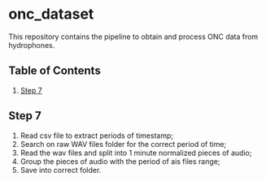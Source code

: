 # onc_dataset
This repository contains the pipeline to obtain and process ONC data from hydrophones.

## Table of Contents

1. [Step 7](#step-7)

## Step 7

1. Read csv file to extract periods of timestamp;
2. Search on raw WAV files folder for the correct period of time;
3. Read the wav files and split into 1 minute normalized pieces of audio;
4. Group the pieces of audio with the period of ais files range;
5. Save into correct folder.

